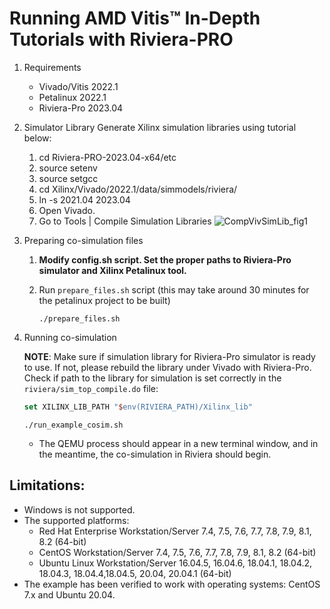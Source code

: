 # Running AMD Vitis™ In-Depth Tutorials with Riviera-PRO

1. Requirements
   - Vivado/Vitis 2022.1
   - Petalinux 2022.1
   - Riviera-Pro 2023.04

2. Simulator Library
   Generate Xilinx simulation libraries using tutorial below:
   1. cd Riviera-PRO-2023.04-x64/etc
   2. source setenv
   3. source setgcc
   4. cd Xilinx/Vivado/2022.1/data/simmodels/riviera/
   5. ln -s 2021.04 2023.04
   6. Open Vivado.
   7. Go to Tools | Compile Simulation Libraries
![CompVivSimLib_fig1](https://github.com/maciejpasierbek/Riviera-PRO/assets/38097741/b920c5d1-b591-4db7-9441-be2bebc4e553)

     
	 
	 

3. Preparing co-simulation files
   1. **Modify config.sh script. Set the proper paths to Riviera-Pro simulator and Xilinx Petalinux tool.**
   2. Run `prepare_files.sh` script (this may take around 30 minutes for the petalinux project to be built)

      `./prepare_files.sh`

4. Running co-simulation

   **NOTE**: Make sure if simulation library for Riviera-Pro simulator is ready
   to use. If not, please rebuild the library under Vivado with Riviera-Pro.
   Check if path to the library for simulation is set correctly in the
   `riviera/sim_top_compile.do` file:

   ```tcl
   set XILINX_LIB_PATH "$env(RIVIERA_PATH)/Xilinx_lib"
   ```

   `./run_example_cosim.sh`

   - The QEMU process should appear in a new terminal window, and in the meantime, the co-simulation in Riviera should begin.

## Limitations:
- Windows is not supported.
- The supported platforms:
  - Red Hat Enterprise Workstation/Server 7.4, 7.5, 7.6, 7.7, 7.8, 7.9, 8.1, 8.2 (64-bit)
  - CentOS Workstation/Server 7.4, 7.5, 7.6, 7.7, 7.8, 7.9, 8.1, 8.2 (64-bit)
  - Ubuntu Linux Workstation/Server 16.04.5, 16.04.6, 18.04.1, 18.04.2, 18.04.3,
    18.04.4,18.04.5, 20.04, 20.04.1 (64-bit)
- The example has been verified to work with operating systems: CentOS 7.x and
  Ubuntu 20.04.
